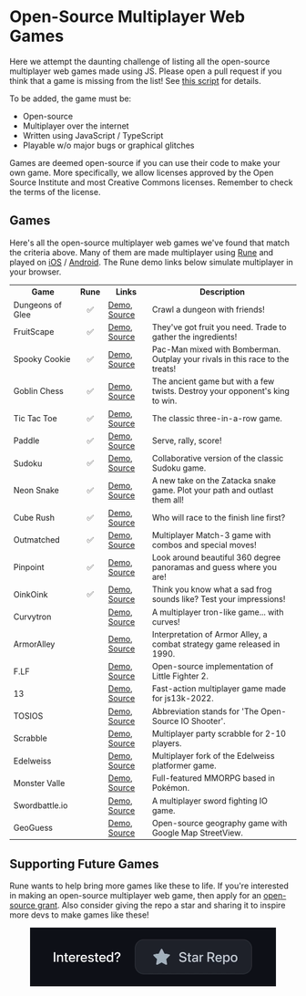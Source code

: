 # Open-Source Multiplayer Web Games

Here we attempt the daunting challenge of listing all the open-source multiplayer web games made using JS. Please open a pull request if you think that a game is missing from the list! See [this script](../scripts/update-open-source-games.js) for details.

To be added, the game must be:
- Open-source
- Multiplayer over the internet
- Written using JavaScript / TypeScript
- Playable w/o major bugs or graphical glitches

Games are deemed open-source if you can use their code to make your own game. More specifically, we allow licenses approved by the Open Source Institute and most Creative Commons licenses. Remember to check the terms of the license.

## Games

Here's all the open-source multiplayer web games we've found that match the criteria above. Many of them are made multiplayer using [Rune](https://developers.rune.ai) and played on [iOS](https://apps.apple.com/us/app/rune-games-and-voice-chat/id1450358364) / [Android](https://play.google.com/store/apps/details?id=ai.rune.tincan). The Rune demo links below simulate multiplayer in your browser.

<table>
  <tr>
    <th>Game</th>
    <th>Rune</th>
    <th>Links</th>
    <th>Description</th>
  </tr>
  <tr>
    <td style="vertical-align: middle;">Dungeons of Glee</td>
    <td style="text-align: center; vertical-align: middle;">✅</td>
    <td style="vertical-align: middle;"><a href="https://app.rune.ai/dev-rRTWDp5D">Demo</a>, <a href="https://github.com/kevglass/dungeonsofglee">Source</a></td>
    <td style="vertical-align: middle;">Crawl a dungeon with friends!</td>
  </tr>
  <tr>
    <td style="vertical-align: middle;">FruitScape</td>
    <td style="text-align: center; vertical-align: middle;">✅</td>
    <td style="vertical-align: middle;"><a href="https://app.rune.ai/dev-R612gCec">Demo</a>, <a href="https://github.com/jallen-dev/fruitscape">Source</a></td>
    <td style="vertical-align: middle;">They've got fruit you need. Trade to gather the ingredients!</td>
  </tr>
  <tr>
    <td style="vertical-align: middle;">Spooky Cookie</td>
    <td style="text-align: center; vertical-align: middle;">✅</td>
    <td style="vertical-align: middle;"><a href="https://app.rune.ai/dev-5guffVqx">Demo</a>, <a href="https://github.com/wialy/react-game-jam-spooky-cookie">Source</a></td>
    <td style="vertical-align: middle;">Pac-Man mixed with Bomberman. Outplay your rivals in this race to the treats!</td>
  </tr>
  <tr>
    <td style="vertical-align: middle;">Goblin Chess</td>
    <td style="text-align: center; vertical-align: middle;">✅</td>
    <td style="vertical-align: middle;"><a href="https://app.rune.ai/dev-OVhXwPb9">Demo</a>, <a href="https://github.com/kickassCoderz/goblin-chess">Source</a></td>
    <td style="vertical-align: middle;">The ancient game but with a few twists. Destroy your opponent's king to win.</td>
  </tr>
  <tr>
    <td style="vertical-align: middle;">Tic Tac Toe</td>
    <td style="text-align: center; vertical-align: middle;">✅</td>
    <td style="vertical-align: middle;"><a href="https://developers.rune.ai/examples/tic-tac-toe/">Demo</a>, <a href="https://github.com/rune/rune/tree/staging/examples/tic-tac-toe">Source</a></td>
    <td style="vertical-align: middle;">The classic three-in-a-row game.</td>
  </tr>
  <tr>
    <td style="vertical-align: middle;">Paddle</td>
    <td style="text-align: center; vertical-align: middle;">✅</td>
    <td style="vertical-align: middle;"><a href="https://developers.rune.ai/examples/paddle/">Demo</a>, <a href="https://github.com/rune/rune/tree/staging/examples/paddle">Source</a></td>
    <td style="vertical-align: middle;">Serve, rally, score!</td>
  </tr>
  <tr>
    <td style="vertical-align: middle;">Sudoku</td>
    <td style="text-align: center; vertical-align: middle;">✅</td>
    <td style="vertical-align: middle;"><a href="https://developers.rune.ai/examples/sudoku/">Demo</a>, <a href="https://github.com/rune/rune/tree/staging/examples/sudoku">Source</a></td>
    <td style="vertical-align: middle;">Collaborative version of the classic Sudoku game.</td>
  </tr>
  <tr>
    <td style="vertical-align: middle;">Neon Snake</td>
    <td style="text-align: center; vertical-align: middle;">✅</td>
    <td style="vertical-align: middle;"><a href="https://developers.rune.ai/examples/neon-snake/">Demo</a>, <a href="https://github.com/rune/rune/tree/staging/examples/neon-snake">Source</a></td>
    <td style="vertical-align: middle;">A new take on the Zatacka snake game. Plot your path and outlast them all!</td>
  </tr>
  <tr>
    <td style="vertical-align: middle;">Cube Rush</td>
    <td style="text-align: center; vertical-align: middle;">✅</td>
    <td style="vertical-align: middle;"><a href="https://developers.rune.ai/examples/cube-rush/">Demo</a>, <a href="https://github.com/rune/rune/tree/staging/examples/cube-rush">Source</a></td>
    <td style="vertical-align: middle;">Who will race to the finish line first?</td>
  </tr>
  <tr>
    <td style="vertical-align: middle;">Outmatched</td>
    <td style="text-align: center; vertical-align: middle;">✅</td>
    <td style="vertical-align: middle;"><a href="https://developers.rune.ai/examples/outmatched/">Demo</a>, <a href="https://github.com/rune/rune/tree/staging/examples/outmatched">Source</a></td>
    <td style="vertical-align: middle;">Multiplayer Match-3 game with combos and special moves!</td>
  </tr>
  <tr>
    <td style="vertical-align: middle;">Pinpoint</td>
    <td style="text-align: center; vertical-align: middle;">✅</td>
    <td style="vertical-align: middle;"><a href="https://developers.rune.ai/examples/pinpoint/">Demo</a>, <a href="https://github.com/rune/rune/tree/staging/examples/pinpoint">Source</a></td>
    <td style="vertical-align: middle;">Look around beautiful 360 degree panoramas and guess where you are!</td>
  </tr>
  <tr>
    <td style="vertical-align: middle;">OinkOink</td>
    <td style="text-align: center; vertical-align: middle;">✅</td>
    <td style="vertical-align: middle;"><a href="https://developers.rune.ai/examples/oink-oink/">Demo</a>, <a href="https://github.com/rune/rune/tree/staging/examples/oink-oink">Source</a></td>
    <td style="vertical-align: middle;">Think you know what a sad frog sounds like? Test your impressions!</td>
  </tr>
  <tr>
    <td style="vertical-align: middle;">Curvytron</td>
    <td style="text-align: center; vertical-align: middle;"></td>
    <td style="vertical-align: middle;"><a href="http://www.curvytron.com/">Demo</a>, <a href="https://github.com/Curvytron/curvytron">Source</a></td>
    <td style="vertical-align: middle;">A multiplayer tron-like game... with curves!</td>
  </tr>
  <tr>
    <td style="vertical-align: middle;">ArmorAlley</td>
    <td style="text-align: center; vertical-align: middle;"></td>
    <td style="vertical-align: middle;"><a href="https://armor-alley.net">Demo</a>, <a href="https://github.com/scottschiller/ArmorAlley">Source</a></td>
    <td style="vertical-align: middle;">Interpretation of Armor Alley, a combat strategy game released in 1990.</td>
  </tr>
  <tr>
    <td style="vertical-align: middle;">F.LF</td>
    <td style="text-align: center; vertical-align: middle;"></td>
    <td style="vertical-align: middle;"><a href="https://project-f.github.io">Demo</a>, <a href="https://github.com/Project-F/F.LF">Source</a></td>
    <td style="vertical-align: middle;">Open-source implementation of Little Fighter 2.</td>
  </tr>
  <tr>
    <td style="vertical-align: middle;">13</td>
    <td style="text-align: center; vertical-align: middle;"></td>
    <td style="vertical-align: middle;"><a href="https://iioi.herokuapp.com/">Demo</a>, <a href="https://github.com/eliasku/13">Source</a></td>
    <td style="vertical-align: middle;">Fast-action multiplayer game made for js13k-2022.</td>
  </tr>
  <tr>
    <td style="vertical-align: middle;">TOSIOS</td>
    <td style="text-align: center; vertical-align: middle;"></td>
    <td style="vertical-align: middle;"><a href="https://tosios.online/">Demo</a>, <a href="https://github.com/halftheopposite/TOSIOS">Source</a></td>
    <td style="vertical-align: middle;">Abbreviation stands for 'The Open-Source IO Shooter'.</td>
  </tr>
  <tr>
    <td style="vertical-align: middle;">Scrabble</td>
    <td style="text-align: center; vertical-align: middle;"></td>
    <td style="vertical-align: middle;"><a href="https://scrabble.bencuan.me/#/">Demo</a>, <a href="https://github.com/64bitpandas/SimultaneousScrabble">Source</a></td>
    <td style="vertical-align: middle;">Multiplayer party scrabble for 2-10 players.</td>
  </tr>
  <tr>
    <td style="vertical-align: middle;">Edelweiss</td>
    <td style="text-align: center; vertical-align: middle;"></td>
    <td style="vertical-align: middle;"><a href="https://makc.github.io/Edelweiss/">Demo</a>, <a href="https://github.com/makc/Edelweiss">Source</a></td>
    <td style="vertical-align: middle;">Multiplayer fork of the Edelweiss platformer game.</td>
  </tr>
  <tr>
    <td style="vertical-align: middle;">Monster Valle</td>
    <td style="text-align: center; vertical-align: middle;"></td>
    <td style="vertical-align: middle;"><a href="https://monstervalle.onrender.com">Demo</a>, <a href="https://github.com/ivopc/Monster-Valle/">Source</a></td>
    <td style="vertical-align: middle;">Full-featured MMORPG based in Pokémon.</td>
  </tr>
  <tr>
    <td style="vertical-align: middle;">Swordbattle.io</td>
    <td style="text-align: center; vertical-align: middle;"></td>
    <td style="vertical-align: middle;"><a href="https://swordbattle.io/">Demo</a>, <a href="https://github.com/codergautam/swordbattle.io">Source</a></td>
    <td style="vertical-align: middle;">A multiplayer sword fighting IO game.</td>
  </tr>
  <tr>
    <td style="vertical-align: middle;">GeoGuess</td>
    <td style="text-align: center; vertical-align: middle;"></td>
    <td style="vertical-align: middle;"><a href="https://geoguess.games">Demo</a>, <a href="https://github.com/GeoGuess/GeoGuess">Source</a></td>
    <td style="vertical-align: middle;">Open-source geography game with Google Map StreetView.</td>
  </tr>
</table>


## Supporting Future Games 

Rune wants to help bring more games like these to life. If you're interested in making an open-source multiplayer web game, then apply for an [open-source grant](./README.md). Also consider giving the repo a star and sharing it to inspire more devs to make games like these!

<div align="center">
<picture>
<source media="(prefers-color-scheme: light)" srcset="../docs/static/img/star-the-repo-light.gif" >
<source media="(max-width: 543px)" srcset="../docs/static/img/star-the-repo-dark-mobile.gif" >
<img src="../docs/static/img/star-the-repo-dark.gif" alt="An animation encouraging readers to star the GitHub repo if they're interested." width="432" height="103" >
</picture>
</div>